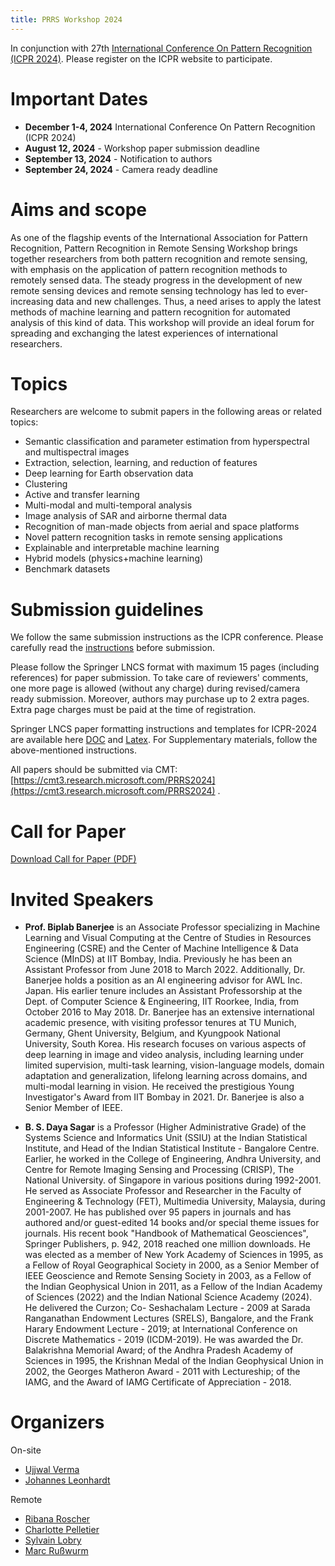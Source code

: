 ```yaml
---
title: PRRS Workshop 2024
---
```


In conjunction with 27th [International Conference On Pattern Recognition (ICPR 2024)](https://icpr2024.org/). Please register on the ICPR website to participate.

# Important Dates

* **December 1-4, 2024** International Conference On Pattern Recognition (ICPR 2024)
* **August 12, 2024** - Workshop paper submission deadline
* **September 13, 2024** - Notification to authors
* **September 24, 2024** - Camera ready deadline

# Aims and scope
As one of the flagship events of the International Association for Pattern Recognition, Pattern Recognition in Remote Sensing Workshop brings together researchers from both pattern recognition and remote sensing, with emphasis on the application of pattern recognition methods to remotely sensed data. The steady progress in the development of new remote sensing devices and remote sensing technology has led to ever-increasing data and new challenges. Thus, a need arises to apply the latest methods of machine learning and pattern recognition for automated analysis of this kind of data. This workshop will provide an ideal forum for spreading and exchanging the latest experiences of international researchers. 

# Topics
Researchers are welcome to submit papers in the following areas or related topics: 

* Semantic classification and parameter estimation from hyperspectral and multispectral images
* Extraction, selection, learning, and reduction of features
* Deep learning for Earth observation data
* Clustering
* Active and transfer learning
* Multi-modal and multi-temporal analysis
* Image analysis of SAR and airborne thermal data
* Recognition of man-made objects from aerial and space platforms
* Novel pattern recognition tasks in remote sensing applications 
* Explainable and interpretable machine learning
* Hybrid models (physics+machine learning)
* Benchmark datasets

# Submission guidelines

We follow the same submission instructions as the ICPR conference. Please carefully read the [instructions](https://icpr2024.org/Instruction.html) before submission. 

Please follow the Springer LNCS format with maximum 15 pages (including references) for paper submission. To take care of reviewers' comments, one more page is allowed (without any charge) during revised/camera ready submission. Moreover, authors may purchase up to 2 extra pages. Extra page charges must be paid at the time of registration.

Springer LNCS paper formatting instructions and templates for ICPR-2024 are available here [DOC](https://icpr2024.org/pdf/ICPR_2024_DOC_Templates.zip) and [Latex](https://icpr2024.org/pdf/ICPR_2024_LaTeX_Templates.zip). For Supplementary materials, follow the above-mentioned instructions.

All papers should be submitted via CMT: [https://cmt3.research.microsoft.com/PRRS2024](https://cmt3.research.microsoft.com/PRRS2024) . 


# Call for Paper
[Download Call for Paper (PDF)](https://iapr-tc7.github.io/assets/PRRS2024-cfp_Final.pdf)



# Invited Speakers

* **Prof. Biplab Banerjee** is an Associate Professor specializing in Machine Learning and Visual Computing at the Centre of Studies in Resources Engineering (CSRE) and the Center of Machine Intelligence & Data Science (MInDS) at IIT Bombay, India. Previously he has been an Assistant Professor from June 2018 to March 2022. Additionally, Dr. Banerjee holds a position as an AI engineering advisor for AWL Inc. Japan. His earlier tenure includes an Assistant Professorship at the Dept. of Computer Science & Engineering, IIT Roorkee, India, from October 2016 to May 2018. Dr. Banerjee has an extensive international academic presence, with visiting professor tenures at TU Munich, Germany, Ghent University, Belgium, and Kyungpook National University, South Korea. His research focuses on various aspects of deep learning in image and video analysis, including learning under limited supervision, multi-task learning, vision-language models, domain adaptation and generalization, lifelong learning across domains, and multi-modal learning in vision. He received the prestigious Young Investigator's Award from IIT Bombay in 2021. Dr. Banerjee is also a Senior Member of IEEE.

* **B. S. Daya Sagar** is a Professor (Higher Administrative Grade) of the Systems Science and Informatics Unit (SSIU) at the Indian Statistical Institute, and Head of the Indian Statistical Institute - Bangalore Centre. Earlier, he worked in the College of Engineering, Andhra University, and Centre for Remote Imaging Sensing and Processing (CRISP), The National University. of Singapore in various positions during 1992-2001. He served as Associate Professor and Researcher in the Faculty of Engineering & Technology (FET), Multimedia University, Malaysia, during 2001-2007. He has published over 95 papers in journals and has authored and/or guest-edited 14 books and/or special theme issues for journals. His recent book "Handbook of Mathematical Geosciences", Springer Publishers, p. 942, 2018 reached one million downloads. He was elected as a member of New York Academy of Sciences in 1995, as a Fellow of Royal Geographical Society in 2000, as a Senior Member of IEEE Geoscience and Remote Sensing Society in 2003, as a Fellow of the Indian Geophysical Union in 2011, as a Fellow of the Indian Academy of Sciences (2022) and the Indian National Science Academy (2024). He delivered the Curzon; Co- Seshachalam Lecture - 2009 at Sarada Ranganathan Endowment Lectures (SRELS), Bangalore, and the Frank Harary Endowment Lecture - 2019; at International Conference on Discrete Mathematics - 2019 (ICDM-2019). He was awarded the Dr. Balakrishna Memorial Award; of the Andhra Pradesh Academy of Sciences in 1995, the Krishnan Medal of the Indian Geophysical Union in 2002, the Georges Matheron Award - 2011 with Lectureship; of the IAMG, and the Award of IAMG Certificate of Appreciation - 2018.

# Organizers

On-site

* [Ujjwal Verma](https://www.manipal.edu/mu/campuses/mahe-bengaluru/academics/institution-list/mitblr/department-faculty/faculty-list/dr--ujjwal-verma/_jcr_content.html)
* [Johannes Leonhardt](https://rs.ipb.uni-bonn.de/people/johannes-leonhardt/)

Remote
* [Ribana Roscher](https://rs.ipb.uni-bonn.de/people/prof-dr-ing-ribana-roscher/index.html)
* [Charlotte Pelletier](https://sites.google.com/site/charpelletier/)
* [Sylvain Lobry](https://www.sylvainlobry.com/)
* [Marc Rußwurm](https://www.sylvainlobry.com/)
